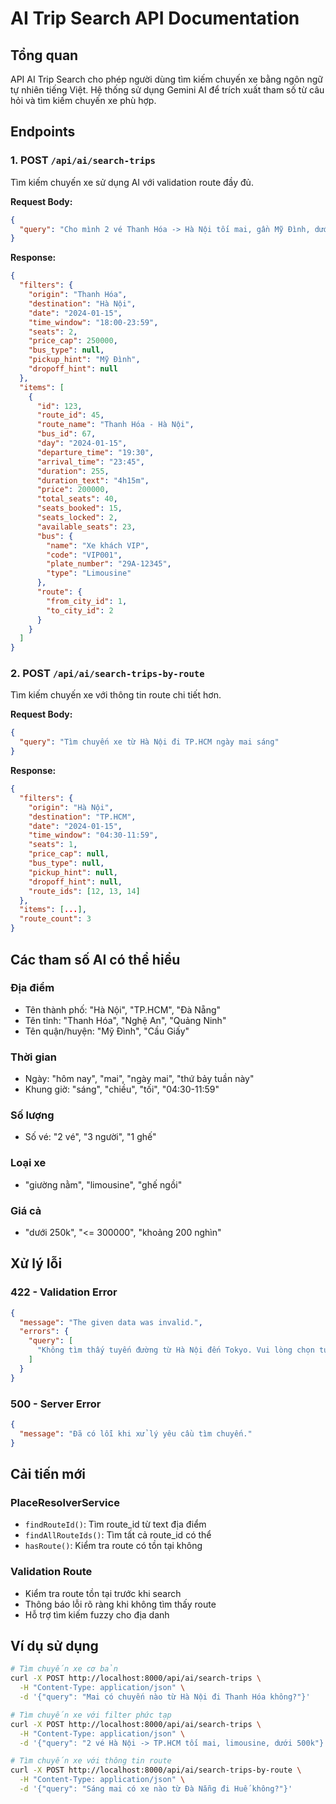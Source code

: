 # AI Trip Search API Documentation

## Tổng quan

API AI Trip Search cho phép người dùng tìm kiếm chuyến xe bằng ngôn ngữ tự nhiên tiếng Việt. Hệ thống sử dụng Gemini AI để trích xuất tham số từ câu hỏi và tìm kiếm chuyến xe phù hợp.

## Endpoints

### 1. POST `/api/ai/search-trips`

Tìm kiếm chuyến xe sử dụng AI với validation route đầy đủ.

**Request Body:**
```json
{
  "query": "Cho mình 2 vé Thanh Hóa -> Hà Nội tối mai, gần Mỹ Đình, dưới 250k/ghế"
}
```

**Response:**
```json
{
  "filters": {
    "origin": "Thanh Hóa",
    "destination": "Hà Nội", 
    "date": "2024-01-15",
    "time_window": "18:00-23:59",
    "seats": 2,
    "price_cap": 250000,
    "bus_type": null,
    "pickup_hint": "Mỹ Đình",
    "dropoff_hint": null
  },
  "items": [
    {
      "id": 123,
      "route_id": 45,
      "route_name": "Thanh Hóa - Hà Nội",
      "bus_id": 67,
      "day": "2024-01-15",
      "departure_time": "19:30",
      "arrival_time": "23:45",
      "duration": 255,
      "duration_text": "4h15m",
      "price": 200000,
      "total_seats": 40,
      "seats_booked": 15,
      "seats_locked": 2,
      "available_seats": 23,
      "bus": {
        "name": "Xe khách VIP",
        "code": "VIP001",
        "plate_number": "29A-12345",
        "type": "Limousine"
      },
      "route": {
        "from_city_id": 1,
        "to_city_id": 2
      }
    }
  ]
}
```

### 2. POST `/api/ai/search-trips-by-route`

Tìm kiếm chuyến xe với thông tin route chi tiết hơn.

**Request Body:**
```json
{
  "query": "Tìm chuyến xe từ Hà Nội đi TP.HCM ngày mai sáng"
}
```

**Response:**
```json
{
  "filters": {
    "origin": "Hà Nội",
    "destination": "TP.HCM",
    "date": "2024-01-15",
    "time_window": "04:30-11:59",
    "seats": 1,
    "price_cap": null,
    "bus_type": null,
    "pickup_hint": null,
    "dropoff_hint": null,
    "route_ids": [12, 13, 14]
  },
  "items": [...],
  "route_count": 3
}
```

## Các tham số AI có thể hiểu

### Địa điểm
- Tên thành phố: "Hà Nội", "TP.HCM", "Đà Nẵng"
- Tên tỉnh: "Thanh Hóa", "Nghệ An", "Quảng Ninh"
- Tên quận/huyện: "Mỹ Đình", "Cầu Giấy"

### Thời gian
- Ngày: "hôm nay", "mai", "ngày mai", "thứ bảy tuần này"
- Khung giờ: "sáng", "chiều", "tối", "04:30-11:59"

### Số lượng
- Số vé: "2 vé", "3 người", "1 ghế"

### Loại xe
- "giường nằm", "limousine", "ghế ngồi"

### Giá cả
- "dưới 250k", "<= 300000", "khoảng 200 nghìn"

## Xử lý lỗi

### 422 - Validation Error
```json
{
  "message": "The given data was invalid.",
  "errors": {
    "query": [
      "Không tìm thấy tuyến đường từ Hà Nội đến Tokyo. Vui lòng chọn tuyến đường khác."
    ]
  }
}
```

### 500 - Server Error
```json
{
  "message": "Đã có lỗi khi xử lý yêu cầu tìm chuyến."
}
```

## Cải tiến mới

### PlaceResolverService
- `findRouteId()`: Tìm route_id từ text địa điểm
- `findAllRouteIds()`: Tìm tất cả route_id có thể
- `hasRoute()`: Kiểm tra route có tồn tại không

### Validation Route
- Kiểm tra route tồn tại trước khi search
- Thông báo lỗi rõ ràng khi không tìm thấy route
- Hỗ trợ tìm kiếm fuzzy cho địa danh

## Ví dụ sử dụng

```bash
# Tìm chuyến xe cơ bản
curl -X POST http://localhost:8000/api/ai/search-trips \
  -H "Content-Type: application/json" \
  -d '{"query": "Mai có chuyến nào từ Hà Nội đi Thanh Hóa không?"}'

# Tìm chuyến xe với filter phức tạp
curl -X POST http://localhost:8000/api/ai/search-trips \
  -H "Content-Type: application/json" \
  -d '{"query": "2 vé Hà Nội -> TP.HCM tối mai, limousine, dưới 500k"}'

# Tìm chuyến xe với thông tin route
curl -X POST http://localhost:8000/api/ai/search-trips-by-route \
  -H "Content-Type: application/json" \
  -d '{"query": "Sáng mai có xe nào từ Đà Nẵng đi Huế không?"}'
```

